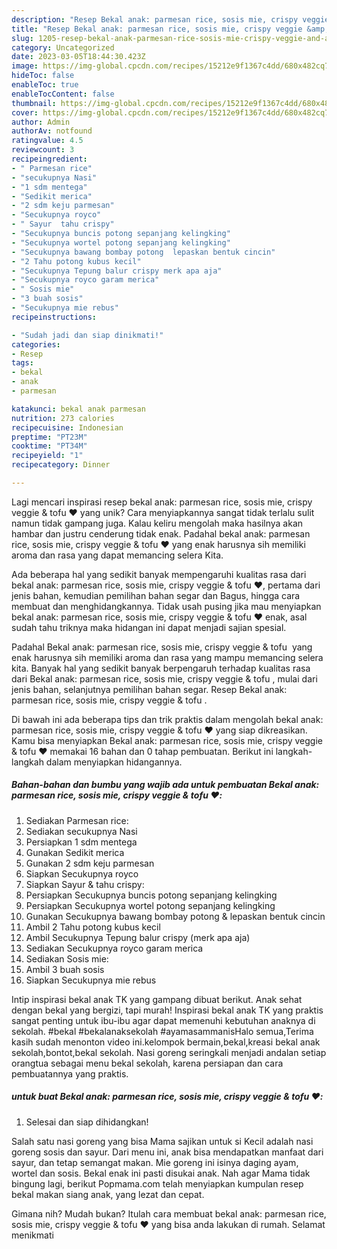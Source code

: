 ```yaml
---
description: "Resep Bekal anak: parmesan rice, sosis mie, crispy veggie &amp;amp; tofu ❤️ yang Mantap"
title: "Resep Bekal anak: parmesan rice, sosis mie, crispy veggie &amp;amp; tofu ❤️ yang Mantap"
slug: 1205-resep-bekal-anak-parmesan-rice-sosis-mie-crispy-veggie-and-amp-tofu-yang-mantap
category: Uncategorized
date: 2023-03-05T18:44:30.423Z
image: https://img-global.cpcdn.com/recipes/15212e9f1367c4dd/680x482cq70/bekal-anak-parmesan-rice-sosis-mie-crispy-veggie-tofu-foto-resep-utama.jpg
hideToc: false
enableToc: true
enableTocContent: false
thumbnail: https://img-global.cpcdn.com/recipes/15212e9f1367c4dd/680x482cq70/bekal-anak-parmesan-rice-sosis-mie-crispy-veggie-tofu-foto-resep-utama.jpg
cover: https://img-global.cpcdn.com/recipes/15212e9f1367c4dd/680x482cq70/bekal-anak-parmesan-rice-sosis-mie-crispy-veggie-tofu-foto-resep-utama.jpg
author: Admin
authorAv: notfound
ratingvalue: 4.5
reviewcount: 3
recipeingredient:
- " Parmesan rice"
- "secukupnya Nasi"
- "1 sdm mentega"
- "Sedikit merica"
- "2 sdm keju parmesan"
- "Secukupnya royco"
- " Sayur  tahu crispy"
- "Secukupnya buncis potong sepanjang kelingking"
- "Secukupnya wortel potong sepanjang kelingking"
- "Secukupnya bawang bombay potong  lepaskan bentuk cincin"
- "2 Tahu potong kubus kecil"
- "Secukupnya Tepung balur crispy merk apa aja"
- "Secukupnya royco garam merica"
- " Sosis mie"
- "3 buah sosis"
- "Secukupnya mie rebus"
recipeinstructions:

- "Sudah jadi dan siap dinikmati!"
categories:
- Resep
tags:
- bekal
- anak
- parmesan

katakunci: bekal anak parmesan 
nutrition: 273 calories
recipecuisine: Indonesian
preptime: "PT23M"
cooktime: "PT34M"
recipeyield: "1"
recipecategory: Dinner

---
```





Lagi mencari inspirasi resep bekal anak: parmesan rice, sosis mie, crispy veggie &amp; tofu ❤️ yang unik? Cara menyiapkannya sangat tidak terlalu sulit namun tidak gampang juga. Kalau keliru mengolah maka hasilnya akan hambar dan justru cenderung tidak enak. Padahal bekal anak: parmesan rice, sosis mie, crispy veggie &amp; tofu ❤️ yang enak harusnya sih memiliki aroma dan rasa yang dapat memancing selera Kita.





Ada beberapa hal yang sedikit banyak mempengaruhi kualitas rasa dari bekal anak: parmesan rice, sosis mie, crispy veggie &amp; tofu ❤️, pertama dari jenis bahan, kemudian pemilihan bahan segar dan Bagus, hingga cara membuat dan menghidangkannya. Tidak usah pusing jika mau menyiapkan bekal anak: parmesan rice, sosis mie, crispy veggie &amp; tofu ❤️ enak,      asal sudah tahu triknya maka hidangan ini dapat menjadi sajian spesial.














Padahal Bekal anak: parmesan rice, sosis mie, crispy veggie &amp; tofu ️ yang enak harusnya sih memiliki aroma dan rasa yang mampu memancing selera kita. Banyak hal yang sedikit banyak berpengaruh terhadap kualitas rasa dari Bekal anak: parmesan rice, sosis mie, crispy veggie &amp; tofu ️, mulai dari jenis bahan, selanjutnya pemilihan bahan segar. Resep Bekal anak: parmesan rice, sosis mie, crispy veggie &amp; tofu ️.






Di bawah ini ada beberapa tips dan trik praktis dalam mengolah bekal anak: parmesan rice, sosis mie, crispy veggie &amp; tofu ❤️ yang siap dikreasikan. Kamu bisa menyiapkan Bekal anak: parmesan rice, sosis mie, crispy veggie &amp; tofu ❤️ memakai 16 bahan dan 0 tahap pembuatan. Berikut ini langkah-langkah dalam menyiapkan hidangannya.

<!--inarticleads1-->

##### Bahan-bahan dan bumbu yang wajib ada untuk pembuatan Bekal anak: parmesan rice, sosis mie, crispy veggie &amp; tofu ❤️:

1. Sediakan  Parmesan rice:
1. Sediakan secukupnya Nasi
1. Persiapkan 1 sdm mentega
1. Gunakan Sedikit merica
1. Gunakan 2 sdm keju parmesan
1. Siapkan Secukupnya royco
1. Siapkan  Sayur &amp; tahu crispy:
1. Persiapkan Secukupnya buncis potong sepanjang kelingking
1. Persiapkan Secukupnya wortel potong sepanjang kelingking
1. Gunakan Secukupnya bawang bombay potong &amp; lepaskan bentuk cincin
1. Ambil 2 Tahu potong kubus kecil
1. Ambil Secukupnya Tepung balur crispy (merk apa aja)
1. Sediakan Secukupnya royco garam merica
1. Sediakan  Sosis mie:
1. Ambil 3 buah sosis
1. Siapkan Secukupnya mie rebus


Intip inspirasi bekal anak TK yang gampang dibuat berikut. Anak sehat dengan bekal yang bergizi, tapi murah! Inspirasi bekal anak TK yang praktis sangat penting untuk ibu-ibu agar dapat memenuhi kebutuhan anaknya di sekolah. #bekal #bekalanaksekolah #ayamasammanisHalo semua,Terima kasih sudah menonton video ini.kelompok bermain,bekal,kreasi bekal anak sekolah,bontot,bekal sekolah. Nasi goreng seringkali menjadi andalan setiap orangtua sebagai menu bekal sekolah, karena persiapan dan cara pembuatannya yang praktis. 

<!--inarticleads2-->

#####  untuk buat Bekal anak: parmesan rice, sosis mie, crispy veggie &amp; tofu ❤️:


1. Selesai dan siap dihidangkan!

Salah satu nasi goreng yang bisa Mama sajikan untuk si Kecil adalah nasi goreng sosis dan sayur. Dari menu ini, anak bisa mendapatkan manfaat dari sayur, dan tetap semangat makan. Mie goreng ini isinya daging ayam, wortel dan sosis. Bekal enak ini pasti disukai anak. Nah agar Mama tidak bingung lagi, berikut Popmama.com telah menyiapkan kumpulan resep bekal makan siang anak, yang lezat dan cepat. 

Gimana nih? Mudah bukan? Itulah cara membuat bekal anak: parmesan rice, sosis mie, crispy veggie &amp; tofu ❤️ yang bisa anda lakukan di rumah. Selamat menikmati

